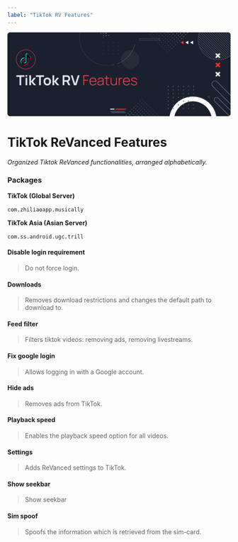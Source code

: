 ```yaml
---
label: "TikTok RV Features"
---
```


![](/assets/cover/tiktok-rv-cover.png)

# TikTok ReVanced Features
<i>Organized Tiktok ReVanced functionalities, arranged alphabetically.</i>

### Packages

**TikTok (Global Server)**
```
com.zhiliaoapp.musically
```

**TikTok Asia (Asian Server)**

```
com.ss.android.ugc.trill
```

#### Disable login requirement
>Do not force login.

#### Downloads
>Removes download restrictions and changes the default path to download to.

#### Feed filter
>Filters tiktok videos: removing ads, removing livestreams.

#### Fix google login
>Allows logging in with a Google account.

#### Hide ads
>Removes ads from TikTok.

#### Playback speed
>Enables the playback speed option for all videos.

#### Settings
>Adds ReVanced settings to TikTok.

#### Show seekbar
>Show seekbar

#### Sim spoof
>Spoofs the information which is retrieved from the sim-card.
